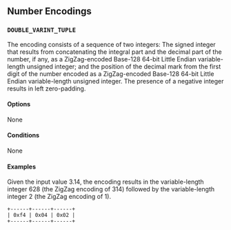 Number Encodings
----------------

### `DOUBLE_VARINT_TUPLE`

The encoding consists of a sequence of two integers: The signed integer that
results from concatenating the integral part and the decimal part of the
number, if any, as a ZigZag-encoded Base-128 64-bit Little Endian
variable-length unsigned integer; and the position of the decimal mark from the
first digit of the number encoded as a ZigZag-encoded Base-128 64-bit Little
Endian variable-length unsigned integer. The presence of a negative integer
results in left zero-padding.

#### Options

None

#### Conditions

None

#### Examples

Given the input value 3.14, the encoding results in the variable-length integer
628 (the ZigZag encoding of 314) followed by the variable-length integer 2 (the
ZigZag encoding of 1).

```
+------+------+------+
| 0xf4 | 0x04 | 0x02 |
+------+------+------+
```
